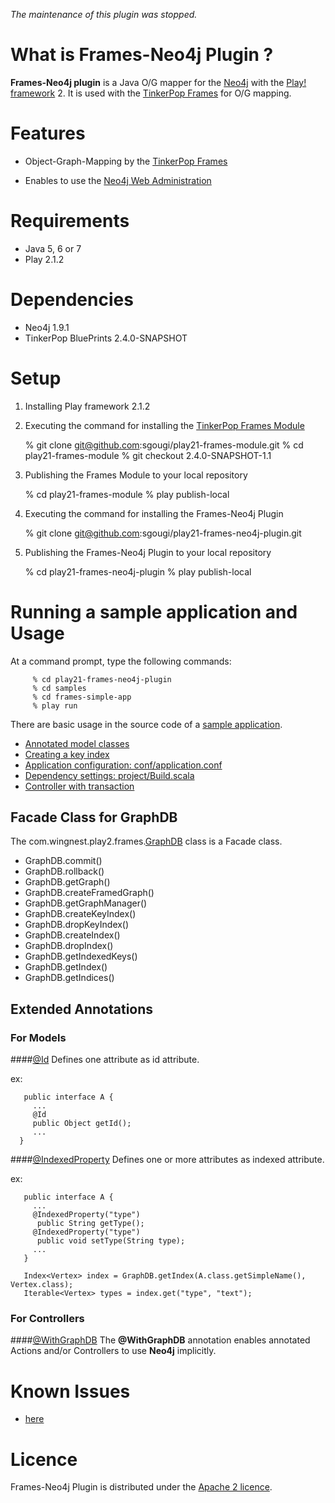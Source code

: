_The maintenance of this plugin was stopped._

What is Frames-Neo4j Plugin ?
============

**Frames-Neo4j plugin** is a Java O/G mapper for the [Neo4j](http://www.neo4j.org/) with  the [Play! framework](http://www.playframework.org/) 2. It is used with the [TinkerPop Frames](https://github.com/tinkerpop/frames/wiki) for O/G mapping.

Features
======

* Object-Graph-Mapping by the [TinkerPop Frames](https://github.com/tinkerpop/frames/wiki)

* Enables to use the [Neo4j Web Administration](http://docs.neo4j.org/chunked/milestone/tools-webadmin.html)
   
Requirements
============

* Java 5, 6 or 7
* Play 2.1.2

Dependencies
============

* Neo4j 1.9.1
* TinkerPop BluePrints 2.4.0-SNAPSHOT

Setup
====

  1)  Installing Play framework 2.1.2

  2)  Executing the command for installing the [TinkerPop Frames Module](http://goo.gl/0g43T) 

         % git clone git@github.com:sgougi/play21-frames-module.git
         % cd play21-frames-module
         % git checkout 2.4.0-SNAPSHOT-1.1
         
  3)  Publishing the Frames Module to your local repository
           
         % cd play21-frames-module
         % play publish-local

  4)  Executing the command for installing the Frames-Neo4j Plugin

         % git clone git@github.com:sgougi/play21-frames-neo4j-plugin.git
         
  5)  Publishing the Frames-Neo4j Plugin to your local repository

         % cd play21-frames-neo4j-plugin
         % play publish-local


Running a sample application and Usage
=======================

At a command prompt, type the following commands:

         % cd play21-frames-neo4j-plugin
         % cd samples
         % cd frames-simple-app
         % play run

There are basic usage in the source code of a [sample application](samples). 

* [Annotated model classes](samples/frames-simple-app/app/models)
* [Creating a key index](samples/frames-simple-app/app/Global.java)
* [Application configuration: conf/application.conf](samples/frames-simple-app/conf/application.conf)
* [Dependency settings: project/Build.scala](samples/frames-simple-app/project/Build.scala)  
* [Controller with transaction](samples/frames-simple-app/app/controllers/Application.java)

## Facade Class for GraphDB

The com.wingnest.play2.frames.[GraphDB](https://github.com/sgougi/play21-frames-module/blob/master/app/com/wingnest/play2/frames/GraphDB.java) class is a Facade class.

* GraphDB.commit()
* GraphDB.rollback()
* GraphDB.getGraph()
* GraphDB.createFramedGraph()
* GraphDB.getGraphManager()
* GraphDB.createKeyIndex()
* GraphDB.dropKeyIndex()
* GraphDB.createIndex()
* GraphDB.dropIndex()
* GraphDB.getIndexedKeys()
* GraphDB.getIndex()
* GraphDB.getIndices()

## Extended Annotations 

### For Models
####[@Id](https://github.com/sgougi/play21-frames-module/blob/master/app/com/wingnest/play2/frames/annotations/Id.java)
Defines one attribute as id attribute.

 ex:

       public interface A {
         ...
         @Id
         public Object getId();
         ...
      }

####[@IndexedProperty](https://github.com/sgougi/play21-frames-module/blob/master/app/com/wingnest/play2/frames/annotations/IndexedProperty.java)
Defines one or more attributes as indexed attribute.

 ex:

       public interface A {
         ...
         @IndexedProperty("type")
          public String getType();
         @IndexedProperty("type")
          public void setType(String type);
         ...
       }

       Index<Vertex> index = GraphDB.getIndex(A.class.getSimpleName(), Vertex.class);
       Iterable<Vertex> types = index.get("type", "text");

### For Controllers
####[@WithGraphDB](https://github.com/sgougi/play21-frames-module/blob/master/app/com/wingnest/play2/frames/annotations/WithGraphDB.java)
The **@WithGraphDB** annotation enables annotated Actions and/or Controllers to use **Neo4j** implicitly.

Known Issues
=============
* [here](https://github.com/sgougi/play21-frames-neo4j-plugin/issues)

Licence
========
Frames-Neo4j Plugin is distributed under the [Apache 2 licence](http://www.apache.org/licenses/LICENSE-2.0.html).
